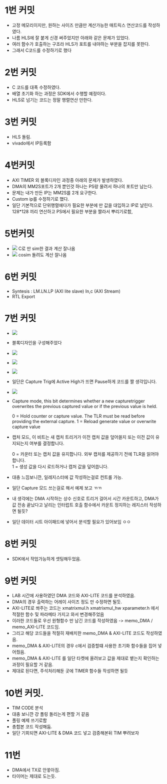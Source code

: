 # 1번 커밋
* 고정 메모리이지만, 원하는 사이즈 만큼만 계산가능한 매트릭스 연산코드를 작성하였다.
* 나름 HLS에 잘 붙게 신경 써주었지만 아래와 같은 문제가 있었다.
* 여러 함수가 호출하는 구조라 HLS가 포트를 내야하는 부분을 잡지를 못한다.
* 그래서 C코드를 수정하기로 했다

# 2번 커밋
* C 코드를 대폭 수정하였다.
* 배열 초기화 하는 과정은 SDK에서 수행할 예정이다.
* HLS로 넘기는 코드는 정말 행렬연산 만한다.

# 3번 커밋
* HLS 돌림.
* vivado에서 IP등록함

# 4번커밋
* AXI TIMER 외 블록디자인 과정중 아래의 문제가 발생하였다.
* DMA의 MM2S포트가 2개 뿐인것 하나는 PS랑 물려서 하나의 포트만 남는다.
* 문제는 내가 만든 IP는 MM2S를 2개 요구한다.
* Custom ip를 수정하기로 했다.
* 일단 기본적으로 단위행렬에다가 필요한 부분에 만 값을 대입하고 IP로 날린다. 128*128 끼리 연산하고 PS에서 필요한 부분을 짤라서 뿌리기로함,

# 5번커밋
* ![](2022-05-28-01-59-48.png)
C로 만 sim한 결과 계산 잘나옴
* ![](2022-05-28-02-00-25.png)
    cosim 돌려도 계산 잘나옴

# 6번 커밋
* Syntesis : LM.LN.LP (AXI lite slave) In,c (AXI Stream)
* RTL Export

# 7번 커밋
* ![](2022-05-28-03-11-36.png)
* 블록디자인을 구성해주었다
* ![](2022-05-28-02-26-16.png)
* ![](2022-05-28-02-28-24.png)
* ![](2022-05-28-02-50-43.png)
* 일단은 Capture Trig에 Active High가 뜨면 Pause하게 코드를 짤 생각입니다.
* ![](2022-05-28-02-58-43.png)
* Capture mode, this bit determines whether a new capturetrigger overwrites the previous captured value or if the previous value is held.

  0 = Hold counter or capture value. The TLR must be read before providing the external capture.
  1 = Reload generate value or overwrite capture value
* 캡처 모드, 이 비트는 새 캡처 트리거가 이전 캡처 값을 덮어쓸지 또는 이전 값이 유지되는지 여부를 결정합니다.

    0 = 카운터 또는 캡처 값을 유지합니다. 외부 캡처를 제공하기 전에 TLR을 읽어야 합니다.  
    1 = 생성 값을 다시 로드하거나 캡처 값을 덮어씁니다.
* 대충 느낌보니깐, 일레지스터에 값 작성하는걸로 컨트롤 가능.
* 일단 Capture 모드 쓰는걸로 해서 예제 보고 ㄲㄲ
* 내 생각에는 DMA 시작하는 상수 신호로 트리거 걸어서 시간 카운트하고, DMA가 값 전송 끝났다고 날리는 인터럽트 호출 함수에서 카운트 정지하는 레지스터 작성하면 될듯?
* 일단 데이터 시트 아이패드에 넣어서 분석할 필요가 있어보임 ㅇㅇ

# 8번 커밋
* SDK에서 작업가능하게 셋팅해두었음.

# 9번 커밋
* LAB 시간에 사용하였던 DMA 코드와 AXI-LITE 코드를 분석하였음.
* DMA의 경우 출력하는 어레이 사이즈 정도 만 수정하면 될듯.
* AXI-LITE로 쏴주는 코드는 xmatrixmul.h xmatrixmul_hw xparameter.h 에서 적절한 함수 및 파라메타 가지고 와서 변경해주었음
* 이러한 코드들로 우선 원형함수 만 남긴 코드를 작성하였음 -> memo_DMA / memo_AXI-LITE 코드임.
* 그리고 해당 코드들을 적절히 재배치한 memo_DMA & AXI-LITE 코드도 작성하였음.
* memo_DMA & AXI-LITE의 경우 c에서 검증할떄 사용한 초기화 함수들을 집어 넣어줬음.
* memo_DMA & AXI-LITE 를 일단 타켓에 올려보고 값을 제대로 뱉는지 확인하는 과정이 필요할 거 같음.
* 제대로 된다면, 주석처리해둔 곳에 TIMER 함수들 작성하면 될듯

# 10번 커밋.
* TIM CODE 분석
* 대충 보니깐 걍 폴링 돌리는게 편할 거 같음
* 폴링 예제 쓰기로함
* 총합본 코드 작성해둠.
* 일단 기회되면 AXI-LITE & DMA 코드 넣고 검증해본뒤 TIM 뿌려보자

# 11번
* DMA에서 TX로 안쏳아짐.
* 타이머는 제대로 도는듯.
